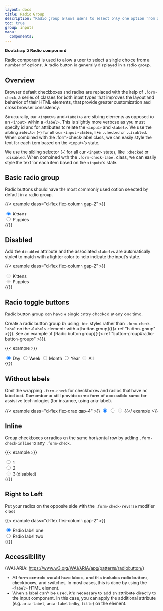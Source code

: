 ```yaml
---
layout: docs
title: Radio Group
description: "Radio group allows users to select only one option from a number of choices. "
toc: true
group: inputs
menu:
  components:
---
```


**Bootstrap 5 Radio component**

Radio component is used to allow a user to select a single choice from a number of options. A radio button is generally displayed in a radio group.

## Overview

Browser default checkboxes and radios are replaced with the help of `.form-check`, a series of classes for both input types that improves the layout and behavior of their HTML elements, that provide greater customization and cross browser consistency.

Structurally, our `<input>`s and `<label>`s are sibling elements as opposed to an `<input>` within a `<label>`. This is slightly more verbose as you must specify id and for attributes to relate the `<input>` and `<label>`. We use the sibling selector (`~`) for all our `<input>` states, like `:checked` or `:disabled`. When combined with the .form-check-label class, we can easily style the text for each item based on the `<input>`’s state.

We use the sibling selector (`~`) for all our `<input>` states, like `:checked` or `:disabled`. When combined with the `.form-check-label` class, we can easily style the text for each item based on the `<input>`’s state.

## Basic radio group

Radio buttons should have the most commonly used option selected by default in a radio group.

{{< example class="d-flex flex-column gap-2" >}}
<div class="form-check">
  <input class="form-check-input" type="radio" name="flexRadioDefault" id="flexRadioDefault1" checked />
  <label class="form-check-label" for="flexRadioDefault1">Kittens</label>
</div>
<div class="form-check">
  <input class="form-check-input" type="radio" name="flexRadioDefault" id="flexRadioDefault2" />
  <label class="form-check-label" for="flexRadioDefault2">Puppies</label>
</div>
{{</ example >}}

## Disabled

Add the `disabled` attribute and the associated `<label>`s are automatically styled to match with a lighter color to help indicate the input’s state.

{{< example class="d-flex flex-column gap-2" >}}
<div class="form-check">
  <input class="form-check-input" type="radio" name="flexRadioDisabled" id="flexRadioDisabled" disabled />
  <label class="form-check-label" for="flexRadioDisabled">
    Kittens
  </label>
</div>
<div class="form-check">
  <input class="form-check-input" type="radio" name="flexRadioDisabled" id="flexRadioCheckedDisabled" checked disabled />
  <label class="form-check-label" for="flexRadioCheckedDisabled">
    Puppies
  </label>
</div>
{{</ example >}}

## Radio toggle buttons

Radio button group can have a single entry checked at any one time.

Create a radio button group by using `.btn` styles rather than `.form-check-label` on the `<label>` elements with a [button group]({{< ref "button-group" >}}). See an example of [Radio button group]({{< ref "button-group#radio-button-groups" >}}).

{{< example >}}
<div class="btn-group">
  <input type="radio" class="btn-check" name="options" id="option1" autocomplete="off" checked />
  <label class="btn btn-default" for="option1">Day</label>
  <input type="radio" class="btn-check" name="options" id="option2" autocomplete="off" />
  <label class="btn btn-default" for="option2">Week</label>
  <input type="radio" class="btn-check" name="options" id="option3" autocomplete="off" />
  <label class="btn btn-default" for="option3">Month</label>
  <input type="radio" class="btn-check" name="options" id="option4" autocomplete="off" />
  <label class="btn btn-default" for="option4">Year</label>
  <input type="radio" class="btn-check" name="options" id="option5" autocomplete="off" disabled />
  <label class="btn btn-default" for="option5">All</label>
</div>
{{</ example >}}

## Without labels

Omit the wrapping `.form-check` for checkboxes and radios that have no label text. Remember to still provide some form of accessible name for assistive technologies (for instance, using aria-label).

{{< example class="d-flex flex-grap gap-4" >}}
<input class="form-check-input" type="radio" name="radioNoLabel" id="radioNoLabel1" value="" aria-label="..." checked />
<input class="form-check-input" type="radio" name="radioNoLabel" id="radioNoLabel2" value="" aria-label="..." />
<input class="form-check-input" type="radio" name="radioNoLabel" id="radioNoLabel3" value="" aria-label="..." disabled />
{{</ example >}}

## Inline

Group checkboxes or radios on the same horizontal row by adding `.form-check-inline` to any `.form-check`.

{{< example >}}
<div class="form-check form-check-inline">
  <input class="form-check-input" type="radio" name="inlineRadioOptions" id="inlineRadio1" value="option1" />
  <label class="form-check-label" for="inlineRadio1">1</label>
</div>
<div class="form-check form-check-inline">
  <input class="form-check-input" type="radio" name="inlineRadioOptions" id="inlineRadio2" value="option2" />
  <label class="form-check-label" for="inlineRadio2">2</label>
</div>
<div class="form-check form-check-inline">
  <input class="form-check-input" type="radio" name="inlineRadioOptions" id="inlineRadio3" value="option3" disabled />
  <label class="form-check-label" for="inlineRadio3">3 (disabled)</label>
</div>
{{</ example >}}

## Right to Left

Put your radios on the opposite side with the `.form-check-reverse` modifier class.

{{< example class="d-flex flex-column gap-2" >}}
<div class="form-check form-check-reverse">
  <input class="form-check-input" type="radio" value="" name="reverseRadio" id="reverseRadio1" checked />
  <label class="form-check-label" for="reverseRadio1">
    Radio label one
  </label>
</div>
<div class="form-check form-check-reverse">
  <input class="form-check-input" type="radio" value="" name="reverseRadio" id="reverseRadio2" />
  <label class="form-check-label" for="reverseRadio2">
    Radio label two
  </label>
</div>
{{</ example >}}

## Accessibility

(WAI-ARIA: https://www.w3.org/WAI/ARIA/apg/patterns/radiobutton/)

- All form controls should have labels, and this includes radio buttons, checkboxes, and switches. In most cases, this is done by using the `<label>` HTML element.
- When a label can't be used, it's necessary to add an attribute directly to the input component. In this case, you can apply the additional attribute (e.g. `aria-label`, `aria-labelledby`, `title`) on the element.